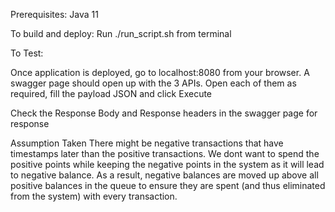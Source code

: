 Prerequisites: Java 11

To build and deploy: 
Run ./run_script.sh from terminal 

To Test:

Once application is deployed, go to localhost:8080 from your browser. 
A swagger page should open up with the 3 APIs. Open each of them as required, fill the payload JSON and click Execute

Check the Response Body and Response headers in the swagger page for response


Assumption Taken
There might be negative transactions that have timestamps later than the positive transactions. We dont want to spend the positive points while keeping the negative points in the system as it will lead to negative balance. As a result, negative balances are moved up above all positive balances in the queue to ensure they are spent (and thus eliminated from the system) with every transaction.
